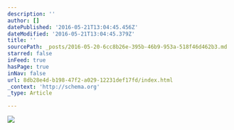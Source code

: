```yaml
---
description: ''
author: []
datePublished: '2016-05-21T13:04:45.456Z'
dateModified: '2016-05-21T13:04:45.379Z'
title: ''
sourcePath: _posts/2016-05-20-6cc8b26e-395b-46b9-953a-518f46d462b3.md
starred: false
inFeed: true
hasPage: true
inNav: false
url: 8db28e4d-b198-47f2-a029-12231def17fd/index.html
_context: 'http://schema.org'
_type: Article

---
```

![](https://the-grid-user-content.s3-us-west-2.amazonaws.com/a4d16577-b625-4fcb-add3-c8553802fbd8.jpg)